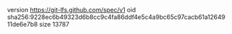 version https://git-lfs.github.com/spec/v1
oid sha256:9228ec6b49323d6b8cc9c4fa86ddf4e5c4a9bc65c97cacb61a1264911de6e7b8
size 13787
